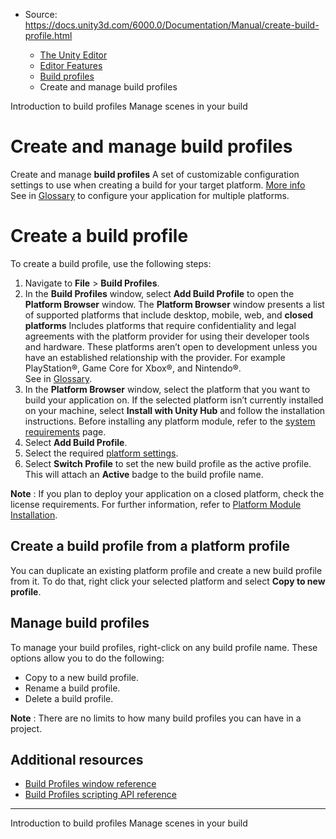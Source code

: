 * Source: https://docs.unity3d.com/6000.0/Documentation/Manual/create-build-profile.html

  * [The Unity Editor](https://docs.unity3d.com/6000.0/Documentation/Manual/unity-editor.html)
  * [Editor Features](https://docs.unity3d.com/6000.0/Documentation/Manual/EditorFeatures.html)
  * [Build profiles](https://docs.unity3d.com/6000.0/Documentation/Manual/BuildSettings.html)
  * Create and manage build profiles


[](https://docs.unity3d.com/6000.0/Documentation/Manual/build-profiles.html)
Introduction to build profiles
[](https://docs.unity3d.com/6000.0/Documentation/Manual/build-profile-scene-list.html)
Manage scenes in your build
# Create and manage build profiles
Create and manage **build profiles** A set of customizable configuration settings to use when creating a build for your target platform. [More info](https://docs.unity3d.com/6000.0/Documentation/Manual/build-profiles.html)  
See in [Glossary](https://docs.unity3d.com/6000.0/Documentation/Manual/Glossary.html#Buildprofile) to configure your application for multiple platforms.
# Create a build profile
To create a build profile, use the following steps:
  1. Navigate to **File** > **Build Profiles**.
  2. In the **Build Profiles** window, select **Add Build Profile** to open the **Platform Browser** window. The **Platform Browser** window presents a list of supported platforms that include desktop, mobile, web, and **closed platforms** Includes platforms that require confidentiality and legal agreements with the platform provider for using their developer tools and hardware. These platforms aren’t open to development unless you have an established relationship with the provider. For example PlayStation®, Game Core for Xbox®, and Nintendo®.  
See in [Glossary](https://docs.unity3d.com/6000.0/Documentation/Manual/Glossary.html#Closedplatform).
  3. In the **Platform Browser** window, select the platform that you want to build your application on. If the selected platform isn’t currently installed on your machine, select **Install with Unity Hub** and follow the installation instructions. Before installing any platform module, refer to the [system requirements](https://docs.unity3d.com/6000.0/Documentation/Manual/system-requirements.html) page.
  4. Select **Add Build Profile**.
  5. Select the required [platform settings](https://docs.unity3d.com/6000.0/Documentation/Manual/build-profiles-reference.html).
  6. Select **Switch Profile** to set the new build profile as the active profile. This will attach an **Active** badge to the build profile name.


**Note** : If you plan to deploy your application on a closed platform, check the license requirements. For further information, refer to [Platform Module Installation](https://unity.com/platform-installation).
## Create a build profile from a platform profile
You can duplicate an existing platform profile and create a new build profile from it. To do that, right click your selected platform and select **Copy to new profile**. 
## Manage build profiles
To manage your build profiles, right-click on any build profile name. These options allow you to do the following:
  * Copy to a new build profile.
  * Rename a build profile.
  * Delete a build profile.


**Note** : There are no limits to how many build profiles you can have in a project.
## Additional resources
  * [Build Profiles window reference](https://docs.unity3d.com/6000.0/Documentation/Manual/build-profiles-reference.html)
  * [Build Profiles scripting API reference](https://docs.unity3d.com/6000.0/Documentation/ScriptReference/Build.Profile.BuildProfile.html)


* * *
[](https://docs.unity3d.com/6000.0/Documentation/Manual/build-profiles.html)
Introduction to build profiles
[](https://docs.unity3d.com/6000.0/Documentation/Manual/build-profile-scene-list.html)
Manage scenes in your build
